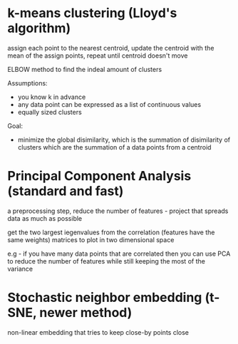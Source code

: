 # k-means clustering (Lloyd's algorithm)
assign each point to the nearest centroid, update the centroid with the mean of the assign points, repeat until centroid doesn't move

ELBOW method to find the indeal amount of clusters

Assumptions:
- you know k in advance
- any data point can be expressed as a list of continuous values
- equally sized clusters

Goal:
- minimize the global disimilarity, which is the summation of disimilarity of clusters which are the summation of a data points from a centroid

# Principal Component Analysis (standard and fast)
a preprocessing step, reduce the number of features - project that spreads data as much as possible 

get the two largest iegenvalues from the correlation (features have the same weights) matrices to plot in two dimensional space

e.g - if you have many data points that are correlated then you can use PCA to reduce the number of features while still keeping the most of the variance

# Stochastic neighbor embedding (t-SNE, newer method)
non-linear embedding that tries to keep close-by points close